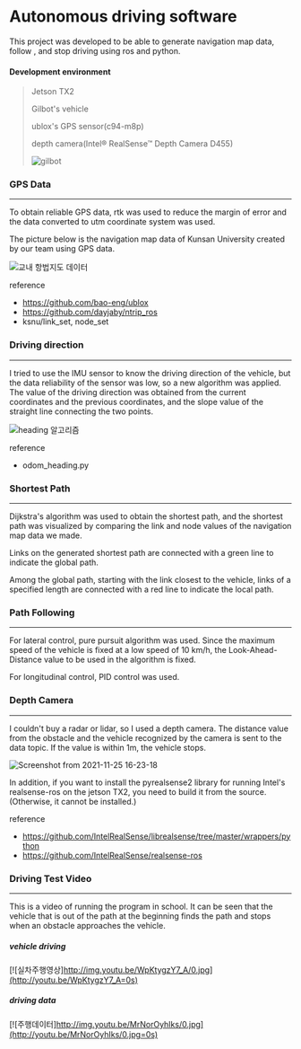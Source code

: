 # Autonomous driving software

This project was developed to be able to generate navigation map data, follow , and stop driving using ros and python.

#### Development environment
> Jetson TX2
> 
> Gilbot's vehicle
> 
> ublox's GPS sensor(c94-m8p)
> 
> depth camera(Intel® RealSense™ Depth Camera D455)
> 
> ![gilbot](https://user-images.githubusercontent.com/60971835/145783801-ea147618-47c3-4921-992f-9b91a93b157c.png)


### GPS Data
---

To obtain reliable GPS data, rtk was used to reduce the margin of error and the data converted to utm coordinate system was used.

The picture below is the navigation map data of Kunsan University created by our team using GPS data.

![교내 항법지도 데이터](https://user-images.githubusercontent.com/60971835/145800246-aa256f5d-a76e-40bd-8369-500ee5d49b5f.png)

reference
+ https://github.com/bao-eng/ublox
+ https://github.com/dayjaby/ntrip_ros
+ ksnu/link_set, node_set


### Driving direction
---

I tried to use the IMU sensor to know the driving direction of the vehicle, but the data reliability of the sensor was low, so a new algorithm was applied. The value of the driving direction was obtained from the current coordinates and the previous coordinates, and the slope value of the straight line connecting the two points.

![heading 알고리즘](https://user-images.githubusercontent.com/60971835/145800237-cfdd2257-aeb2-4fbd-bb6a-228f4eb89eae.png)

reference
+ odom_heading.py


### Shortest Path
---

Dijkstra's algorithm was used to obtain the shortest path, and the shortest path was visualized by comparing the link and node values of the navigation map data we made.

Links on the generated shortest path are connected with a green line to indicate the global path.

Among the global path, starting with the link closest to the vehicle, links of a specified length are connected with a red line to indicate the local path.


### Path Following
---

For lateral control, pure pursuit algorithm was used. Since the maximum speed of the vehicle is fixed at a low speed of 10 km/h, the Look-Ahead-Distance value to be used in the algorithm is fixed.

For longitudinal control, PID control was used.


### Depth Camera
---

I couldn't buy a radar or lidar, so I used a depth camera. The distance value from the obstacle and the vehicle recognized by the camera is sent to the data topic. If the value is within 1m, the vehicle stops.

![Screenshot from 2021-11-25 16-23-18](https://user-images.githubusercontent.com/60971835/145809722-aeec1403-d55a-4687-83bf-d84e07784393.png)

In addition, if you want to install the pyrealsense2 library for running Intel's realsense-ros on the jetson TX2, you need to build it from the source. (Otherwise, it cannot be installed.)

reference
+ https://github.com/IntelRealSense/librealsense/tree/master/wrappers/python
+ https://github.com/IntelRealSense/realsense-ros

### Driving Test Video
---

This is a video of running the program in school. It can be seen that the vehicle that is out of the path at the beginning finds the path and stops when an obstacle approaches the vehicle.

##### vehicle driving

[![실차주행영상]http://img.youtu.be/WpKtygzY7_A/0.jpg](http://youtu.be/WpKtygzY7_A=0s)


##### driving data

[![주행데이터]http://img.youtu.be/MrNorOyhIks/0.jpg](http://youtu.be/MrNorOyhIks/0.jpg=0s)

